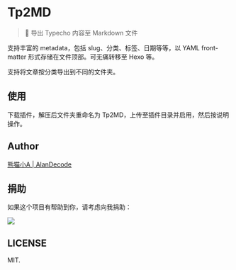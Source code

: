 # Tp2MD

> 📃 导出 Typecho 内容至 Markdown 文件

支持丰富的 metadata，包括 slug、分类、标签、日期等等，以 YAML front-matter 形式存储在文件顶部。可无痛转移至 Hexo 等。

支持将文章按分类导出到不同的文件夹。

## 使用

下载插件，解压后文件夹重命名为 Tp2MD，上传至插件目录并启用，然后按说明操作。

## Author

[熊猫小A | AlanDecode](https://github.com/AlanDecode)

## 捐助

如果这个项目有帮助到你，请考虑向我捐助：

![](https://wx1.sinaimg.cn/large/0060lm7Tly1g0c4cbi71lj30sc0iv453.jpg)

## LICENSE

MIT.

